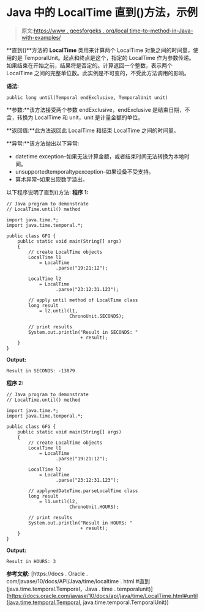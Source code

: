 # Java 中的 LocalTime 直到()方法，示例

> 原文:[https://www . geesforgeks . org/local time-to-method-in-Java-with-examples/](https://www.geeksforgeeks.org/localtime-until-method-in-java-with-examples/)

**直到()**方法的 **LocalTime** 类用来计算两个 LocalTime 对象之间的时间量，使用的是 TemporalUnit。起点和终点是这个，指定的 LocalTime 作为参数传递。如果结束在开始之前，结果将是否定的。计算返回一个整数，表示两个 LocalTime 之间的完整单位数。此实例是不可变的，不受此方法调用的影响。

**语法:**

```
public long until(Temporal endExclusive, TemporalUnit unit)

```

**参数:**该方法接受两个参数 endExclusive，endExclusive 是结束日期，不含，转换为 LocalTime 和 unit，unit 是计量金额的单位。

**返回值:**此方法返回此 LocalTime 和结束 LocalTime 之间的时间量。

**异常:**该方法抛出以下异常:

*   datetime exception–如果无法计算金额，或者结束时间无法转换为本地时间。
*   unsupportedtemporaltypexception–如果设备不受支持。
*   算术异常–如果出现数字溢出。

以下程序说明了直到()方法:
**程序 1:**

```
// Java program to demonstrate
// LocalTime.until() method

import java.time.*;
import java.time.temporal.*;

public class GFG {
    public static void main(String[] args)
    {
        // create LocalTime objects
        LocalTime l1
            = LocalTime
                  .parse("19:21:12");

        LocalTime l2
            = LocalTime
                  .parse("23:12:31.123");

        // apply until method of LocalTime class
        long result
            = l2.until(l1,
                       ChronoUnit.SECONDS);

        // print results
        System.out.println("Result in SECONDS: "
                           + result);
    }
}
```

**Output:**

```
Result in SECONDS: -13879

```

**程序 2:**

```
// Java program to demonstrate
// LocalTime.until() method

import java.time.*;
import java.time.temporal.*;

public class GFG {
    public static void main(String[] args)
    {
        // create LocalTime objects
        LocalTime l1
            = LocalTime
                  .parse("19:21:12");

        LocalTime l2
            = LocalTime
                  .parse("23:12:31.123");

        // applynedDateTime.parseLocalTime class
        long result
            = l1.until(l2,
                       ChronoUnit.HOURS);

        // print results
        System.out.println("Result in HOURS: "
                           + result);
    }
}
```

**Output:**

```
Result in HOURS: 3

```

**参考文献:**
[https://docs . Oracle . com/javase/10/docs/API/Java/time/localtime . html #直到(java.time.temporal.Temporal，Java . time . temporalunit)](https://docs.oracle.com/javase/10/docs/api/java/time/LocalTime.html#until(java.time.temporal.Temporal, java.time.temporal.TemporalUnit))